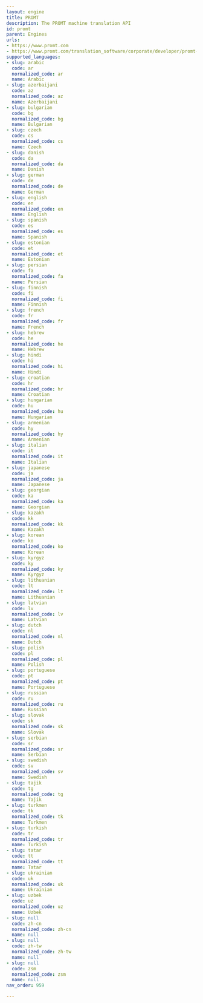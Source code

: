 ```yaml
---
layout: engine
title: PROMT
description: The PROMT machine translation API
id: promt
parent: Engines
urls:
- https://www.promt.com
- https://www.promt.com/translation_software/corporate/developer/promt-cloud-api/
supported_languages:
- slug: arabic
  code: ar
  normalized_code: ar
  name: Arabic
- slug: azerbaijani
  code: az
  normalized_code: az
  name: Azerbaijani
- slug: bulgarian
  code: bg
  normalized_code: bg
  name: Bulgarian
- slug: czech
  code: cs
  normalized_code: cs
  name: Czech
- slug: danish
  code: da
  normalized_code: da
  name: Danish
- slug: german
  code: de
  normalized_code: de
  name: German
- slug: english
  code: en
  normalized_code: en
  name: English
- slug: spanish
  code: es
  normalized_code: es
  name: Spanish
- slug: estonian
  code: et
  normalized_code: et
  name: Estonian
- slug: persian
  code: fa
  normalized_code: fa
  name: Persian
- slug: finnish
  code: fi
  normalized_code: fi
  name: Finnish
- slug: french
  code: fr
  normalized_code: fr
  name: French
- slug: hebrew
  code: he
  normalized_code: he
  name: Hebrew
- slug: hindi
  code: hi
  normalized_code: hi
  name: Hindi
- slug: croatian
  code: hr
  normalized_code: hr
  name: Croatian
- slug: hungarian
  code: hu
  normalized_code: hu
  name: Hungarian
- slug: armenian
  code: hy
  normalized_code: hy
  name: Armenian
- slug: italian
  code: it
  normalized_code: it
  name: Italian
- slug: japanese
  code: ja
  normalized_code: ja
  name: Japanese
- slug: georgian
  code: ka
  normalized_code: ka
  name: Georgian
- slug: kazakh
  code: kk
  normalized_code: kk
  name: Kazakh
- slug: korean
  code: ko
  normalized_code: ko
  name: Korean
- slug: kyrgyz
  code: ky
  normalized_code: ky
  name: Kyrgyz
- slug: lithuanian
  code: lt
  normalized_code: lt
  name: Lithuanian
- slug: latvian
  code: lv
  normalized_code: lv
  name: Latvian
- slug: dutch
  code: nl
  normalized_code: nl
  name: Dutch
- slug: polish
  code: pl
  normalized_code: pl
  name: Polish
- slug: portuguese
  code: pt
  normalized_code: pt
  name: Portuguese
- slug: russian
  code: ru
  normalized_code: ru
  name: Russian
- slug: slovak
  code: sk
  normalized_code: sk
  name: Slovak
- slug: serbian
  code: sr
  normalized_code: sr
  name: Serbian
- slug: swedish
  code: sv
  normalized_code: sv
  name: Swedish
- slug: tajik
  code: tg
  normalized_code: tg
  name: Tajik
- slug: turkmen
  code: tk
  normalized_code: tk
  name: Turkmen
- slug: turkish
  code: tr
  normalized_code: tr
  name: Turkish
- slug: tatar
  code: tt
  normalized_code: tt
  name: Tatar
- slug: ukrainian
  code: uk
  normalized_code: uk
  name: Ukrainian
- slug: uzbek
  code: uz
  normalized_code: uz
  name: Uzbek
- slug: null
  code: zh-cn
  normalized_code: zh-cn
  name: null
- slug: null
  code: zh-tw
  normalized_code: zh-tw
  name: null
- slug: null
  code: zsm
  normalized_code: zsm
  name: null
nav_order: 959

---
```



